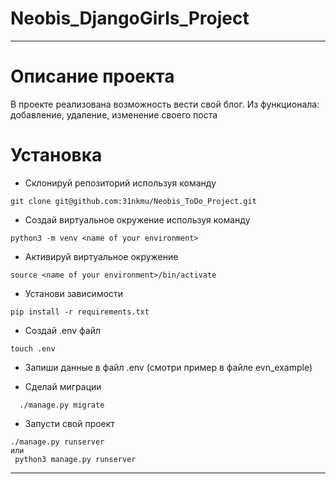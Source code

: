 # Neobis_DjangoGirls_Project
___
# Описание проекта
В проекте реализована возможность вести свой блог.
Из функционала: добавление, удаление, изменение своего поста

# Установка
* Склонируй репозиторий используя команду
```
git clone git@github.com:31nkmu/Neobis_ToDo_Project.git
```
* Создай виртуальное окружение используя команду
```
python3 -m venv <name of your environment> 
```

* Активируй виртуальное окружение
``` 
source <name of your environment>/bin/activate 
```

* Установи зависимости
``` 
pip install -r requirements.txt 
```

* Создай .env файл
```
touch .env
```

* Запиши данные в файл .env (смотри пример в файле evn_example)

* Сделай миграции
```
  ./manage.py migrate
```
* Запусти свой проект
``` 
./manage.py runserver 
или
 python3 manage.py runserver 
``` 
---
